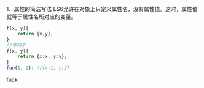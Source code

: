 1、属性的简洁写法
ES6允许在对象上只定义属性名，没有属性值。这时，属性值就等于属性名所对应的变量。
```js
f(x, y){
    return {x,y};
}
//等同于
f(x, y){
    return {x:x, y:y};
}
fun(1, 2); //{x:1, y:2}
```
fuck 

